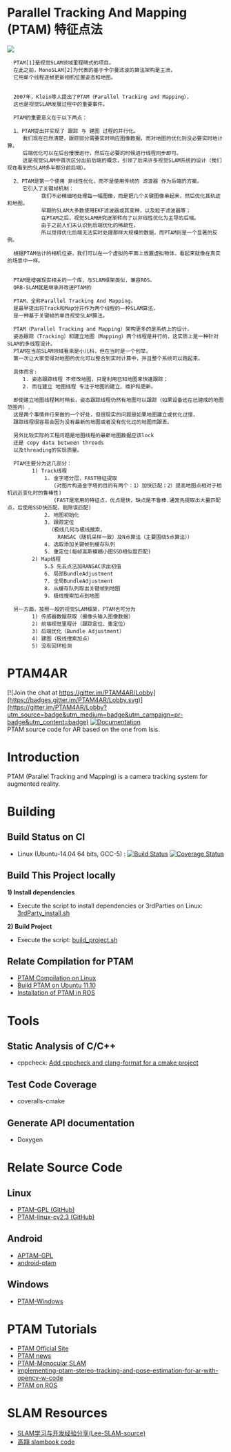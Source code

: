 # Parallel Tracking And Mapping (PTAM) 特征点法 
![](http://image.mamicode.com/info/201802/20180211193608683439.png)
      
      PTAM[1]是视觉SLAM领域里程碑式的项目。
      在此之前，MonoSLAM[2]为代表的基于卡尔曼滤波的算法架构是主流，
      它用单个线程逐帧更新相机位置姿态和地图。
      
      
      2007年，Klein等人提出了PTAM（Parallel Tracking and Mapping），
      这也是视觉SLAM发展过程中的重要事件。
      
      PTAM的重要意义在于以下两点：
      
      1、PTAM提出并实现了 跟踪 与 建图 过程的并行化。
         我们现在已然清楚，跟踪部分需要实时响应图像数据，而对地图的优化则没必要实时地计算。
         后端优化可以在后台慢慢进行，然后在必要的时候进行线程同步即可。
         这是视觉SLAM中首次区分出前后端的概念，引领了后来许多视觉SLAM系统的设计（我们现在看到的SLAM多半都分前后端）。
         
      2、PTAM是第一个使用 非线性优化，而不是使用传统的 滤波器 作为后端的方案。
         它引入了关键帧机制：
               我们不必精细地处理每一幅图像，而是把几个关键图像串起来，然后优化其轨迹和地图。
               早期的SLAM大多数使用EKF滤波器或其变种，以及粒子滤波器等；
               在PTAM之后，视觉SLAM研究逐渐转向了以非线性优化为主导的后端。
               由于之前人们未认识到后端优化的稀疏性，
               所以觉得优化后端无法实时处理那样大规模的数据，而PTAM则是一个显著的反例。
      
      根据PTAM估计的相机位姿，我们可以在一个虚拟的平面上放置虚拟物体，看起来就像在真实的场景中一样。
      
      
      PTAM是增强现实相关的一个库，与SLAM框架类似，兼容ROS。
      ORB-SLAM就是继承并改进PTAM的
      
      PTAM，全称Parallel Tracking And Mapping，
      是最早提出将Track和Map分开作为两个线程的一种SLAM算法，
      是一种基于关键帧的单目视觉SLAM算法。
      
      PTAM（Parallel Tracking and Mapping）架构更多的是系统上的设计，
      姿态跟踪（Tracking）和建立地图（Mapping）两个线程是并行的，这实质上是一种针对SLAM的多线程设计。
      PTAM在当前SLAM领域看来是小儿科，但在当时是一个创举，
      第一次让大家觉得对地图的优化可以整合到实时计算中，并且整个系统可以跑起来。
      
      具体而言: 
         1. 姿态跟踪线程 不修改地图，只是利用已知地图来快速跟踪；
         2. 而在建立 地图线程 专注于地图的建立、维护和更新。
         
      即使建立地图线程耗时稍长，姿态跟踪线程仍然有地图可以跟踪（如果设备还在已建成的地图范围内）.
      这是两个事情并行来做的一个好处，但很现实的问题是如果地图建立或优化过慢，
      跟踪线程很容易会因为没有最新的地图或者没有优化过的地图而跟丢。
      
      另外比较实际的工程问题是地图线程的最新地图数据应该lock 
      还是 copy data between threads
      以及threading的实现质量。
      
      PTAM主要分为这几部分：
            1) Track线程
                1. 金字塔分层，FAST特征提取
                   (对图片构造金字塔的目的有两个：1）加快匹配；2）提高地图点相对于相机远近变化时的鲁棒性)
                   (FAST是常用的特征点，优点是快，缺点是不鲁棒.通常先提取出大量匹配点，后使用SSD快匹配，剔除误匹配)
                2. 地图初始化
                3. 跟踪定位
               　　（极线几何与极线搜索，
               　　  RANSAC（随机采样一致）及N点算法（主要围绕5点算法））
                4. 选取添加关键帧到缓存队列
                5. 重定位(每帧高斯模糊小图SSD相似度匹配)
            2) Map线程
                5.5 先五点法加RANSAC求出初值
                6. 局部BundleAdjustment
                7. 全局BundleAdjustment
                8. 从缓存队列取出关键帧到地图
                9. 极线搜索加点到地图
                
      另一方面，按照一般的视觉SLAM框架，PTAM也可分为
            1) 传感器数据获取（摄像头输入图像数据）
            2) 前端视觉里程计（跟踪定位、重定位）
            3) 后端优化（Bundle Adjustment）
            4) 建图（极线搜索加点）
            5) 没有回环检测

# PTAM4AR

[![Join the chat at https://gitter.im/PTAM4AR/Lobby](https://badges.gitter.im/PTAM4AR/Lobby.svg)](https://gitter.im/PTAM4AR/Lobby?utm_source=badge&utm_medium=badge&utm_campaign=pr-badge&utm_content=badge) [![Documentation](https://codedocs.xyz/GaoHongchen/PTAM4AR.svg)](https://codedocs.xyz/GaoHongchen/PTAM4AR/)  
PTAM source code for AR based on the one from Isis.

# Introduction
PTAM (Parallel Tracking and Mapping) is a camera tracking system for augmented reality.

# Building

## Build Status on CI
* Linux (Ubuntu-14.04 64 bits, GCC-5) : [![Build Status](https://travis-ci.org/GaoHongchen/PTAM4AR.svg?branch=master)](https://travis-ci.org/GaoHongchen/PTAM4AR) [![Coverage Status](https://coveralls.io/repos/github/GaoHongchen/PTAM4AR/badge.svg?branch=master)](https://coveralls.io/github/GaoHongchen/PTAM4AR?branch=master)

## Build This Project locally

**1) Install dependencies**
* Execute the script to install dependencies or 3rdParties on Linux: [3rdParty_install.sh](./scripts/3rdParty_install.sh)   

**2) Build Project**
* Execute the script: [build_project.sh](./scripts/build_project.sh)

## Relate Compilation for PTAM
* [PTAM Compilation on Linux](http://hustcalm.me/blog/2013/09/27/ptam-compilation-on-linux-howto/)
* [Build PTAM on Ubuntu 11.10](http://irawiki.disco.unimib.it/irawiki/index.php/PTAM)
* [Installation of PTAM in ROS](https://sites.google.com/site/zhilongliuwebsite/research/computer-vision-embedded-systems/ptam)

# Tools

## Static Analysis of C/C++
* cppcheck: [Add cppcheck and clang-format for a cmake project](https://arcanis.me/en/2015/10/17/cppcheck-and-clang-format)

## Test Code Coverage
* coveralls-cmake

## Generate API documentation
* Doxygen

# Relate Source Code

## Linux
* [PTAM-GPL (GitHub)](https://github.com/Oxford-PTAM/PTAM-GPL)
* [PTAM-linux-cv2.3 (GitHub)](https://github.com/nttputus/PTAM-linux-cv2.3)

## Android
* [APTAM-GPL](https://github.com/ICGJKU/APTAM-GPL)
* [android-ptam](https://github.com/damienfir/android-ptam)

## Windows
* [PTAM-Windows](https://github.com/LucRyan/PTAM-Windows)

# PTAM Tutorials
* [PTAM Official Site](http://www.robots.ox.ac.uk/~gk/PTAM/)
* [PTAM news](https://ewokrampage.wordpress.com/)
* [PTAM-Monocular SLAM](http://www.doc.ic.ac.uk/~gj414/monocular_slam/ptam.html)
* [implementing-ptam-stereo-tracking-and-pose-estimation-for-ar-with-opencv-w-code](http://www.morethantechnical.com/2010/03/06/implementing-ptam-stereo-tracking-and-pose-estimation-for-ar-with-opencv-w-code/)
* [PTAM on ROS](http://wiki.ros.org/ptam)

# SLAM Resources
* [SLAM学习与开发经验分享(Lee-SLAM-source)](https://github.com/AlbertSlam/Lee-SLAM-source)
* [高翔 slambook code](https://github.com/gaoxiang12/slambook)
